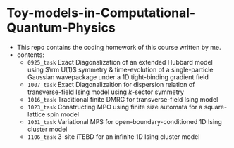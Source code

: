 # Toy-models-in-Computational-Quantum-Physics
+ This repo contains the coding homework of this course written by me.
+ contents:
  + `0925_task` Exact Diagonalization of an extended Hubbard model using $\rm U(1)$ symmetry & time-evolution of a single-particle Gaussian wavepackage under a 1D tight-binding gradient field
  + `1007_task` Exact Diagonalizaition for dispersion relation of transverse-field Ising model using $k$-sector symmetry
  + `1016_task` Traditional finite DMRG for transverse-field Ising model
  + `1023_task` Constructing MPO using finite size automata for a square-lattice spin model
  + `1031_task` Variational MPS for open-boundary-conditioned 1D Ising cluster model
  + `1106_task` 3-site iTEBD for an infinite 1D Ising cluster model
